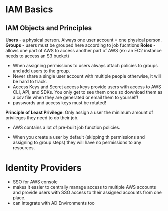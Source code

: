 # IAM Basics

## IAM Objects and Principles

**Users** - a physical person. Always one user account = one physical person.
**Groups** - users must be grouped here according to job fucntions
**Roles** - allows one part of AWS to access another part of AWS (ex: an EC2 instance needs to access an S3 bucket)

- When assigning permissions to users always attach policies to groups and add users to the group.
- Never share a single user account with multiple people otherwise, it will be hard to track.
- Access Keys and Secret access keys provide users with access to AWS CLI, API, and SDKs. You only get to see them once so download them as a csv file when they are generated or email them to yourself!
- passwords and access keys must be rotated!

**Principle of Least Privilege**: Only assign a user the minimum amount of privileges they need to do their job.
- AWS contains a lot of pre-built job function policies.

- When you create a user by default (skipping th permissions and assigning to group steps) they will have no permissions to any resources.

# Identity Providers

- SSO for AWS console
- makes it easier to centrally manage access to multiple AWS accounts and provide users with SSO access to their assigned accounts from one place.
- can integrate with AD Environments too
